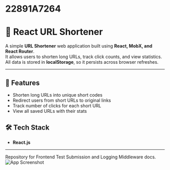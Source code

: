 # 22891A7264
# 🔗 React URL Shortener

A simple **URL Shortener** web application built using **React, MobX, and React Router**.  
It allows users to shorten long URLs, track click counts, and view statistics.  
All data is stored in **localStorage**, so it persists across browser refreshes.

---

## 🚀 Features
- Shorten long URLs into unique short codes
- Redirect users from short URLs to original links
- Track number of clicks for each short URL
- View all saved URLs with their stats

## 🛠️ Tech Stack
- **React.js**

---




Repository for Frontend Test Submission and Logging Middleware docs.
![App Screenshot]("https://github.com/Y-Tejaswini/22891A7264_/blob/main/22891A7264_/screenshots/Screenshot%20(14).png")
